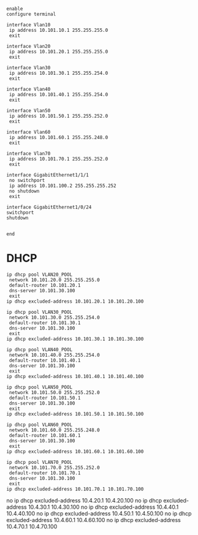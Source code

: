 ```
enable
configure terminal

interface Vlan10
 ip address 10.101.10.1 255.255.255.0
 exit

interface Vlan20
 ip address 10.101.20.1 255.255.255.0
 exit

interface Vlan30
 ip address 10.101.30.1 255.255.254.0
 exit

interface Vlan40
 ip address 10.101.40.1 255.255.254.0
 exit

interface Vlan50
 ip address 10.101.50.1 255.255.252.0
 exit

interface Vlan60
 ip address 10.101.60.1 255.255.248.0
 exit

interface Vlan70
 ip address 10.101.70.1 255.255.252.0
 exit

interface GigabitEthernet1/1/1
 no switchport
 ip address 10.101.100.2 255.255.255.252
 no shutdown
 exit

interface GigabitEthernet1/0/24
switchport
shutdown


end
```

# DHCP
```
ip dhcp pool VLAN20_POOL
 network 10.101.20.0 255.255.255.0
 default-router 10.101.20.1
 dns-server 10.101.30.100
 exit
ip dhcp excluded-address 10.101.20.1 10.101.20.100

ip dhcp pool VLAN30_POOL
 network 10.101.30.0 255.255.254.0
 default-router 10.101.30.1
 dns-server 10.101.30.100
 exit
ip dhcp excluded-address 10.101.30.1 10.101.30.100

ip dhcp pool VLAN40_POOL
 network 10.101.40.0 255.255.254.0
 default-router 10.101.40.1
 dns-server 10.101.30.100
 exit
ip dhcp excluded-address 10.101.40.1 10.101.40.100

ip dhcp pool VLAN50_POOL
 network 10.101.50.0 255.255.252.0
 default-router 10.101.50.1
 dns-server 10.101.30.100
 exit
ip dhcp excluded-address 10.101.50.1 10.101.50.100

ip dhcp pool VLAN60_POOL
 network 10.101.60.0 255.255.248.0
 default-router 10.101.60.1
 dns-server 10.101.30.100
 exit
ip dhcp excluded-address 10.101.60.1 10.101.60.100

ip dhcp pool VLAN70_POOL
 network 10.101.70.0 255.255.252.0
 default-router 10.101.70.1
 dns-server 10.101.30.100
 exit
ip dhcp excluded-address 10.101.70.1 10.101.70.100
```


no ip dhcp excluded-address 10.4.20.1 10.4.20.100
no ip dhcp excluded-address 10.4.30.1 10.4.30.100
no ip dhcp excluded-address 10.4.40.1 10.4.40.100
no ip dhcp excluded-address 10.4.50.1 10.4.50.100
no ip dhcp excluded-address 10.4.60.1 10.4.60.100
no ip dhcp excluded-address 10.4.70.1 10.4.70.100